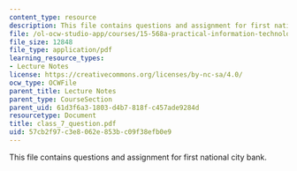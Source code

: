 ```yaml
---
content_type: resource
description: This file contains questions and assignment for first national city bank.
file: /ol-ocw-studio-app/courses/15-568a-practical-information-technology-management-spring-2005/57cb2f97c3e8062e853bc09f38efb0e9_class_7_question.pdf
file_size: 12848
file_type: application/pdf
learning_resource_types:
- Lecture Notes
license: https://creativecommons.org/licenses/by-nc-sa/4.0/
ocw_type: OCWFile
parent_title: Lecture Notes
parent_type: CourseSection
parent_uid: 61d3f6a3-1803-d4b7-818f-c457ade9284d
resourcetype: Document
title: class_7_question.pdf
uid: 57cb2f97-c3e8-062e-853b-c09f38efb0e9
---
```

This file contains questions and assignment for first national city bank.